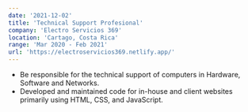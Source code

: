 ```yaml
---
date: '2021-12-02'
title: 'Technical Support Profesional'
company: 'Electro Servicios 369'
location: 'Cartago, Costa Rica'
range: 'Mar 2020 - Feb 2021'
url: 'https://electroservicios369.netlify.app/'
---
```


- Be responsible for the technical support of computers in Hardware, Software and Networks.
- Developed and maintained code for in-house and client websites primarily using HTML, CSS, and JavaScript.
